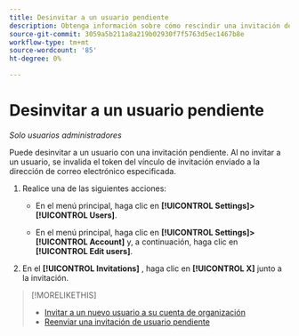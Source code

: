 ```yaml
---
title: Desinvitar a un usuario pendiente
description: Obtenga información sobre cómo rescindir una invitación de usuario pendiente.
source-git-commit: 3059a5b211a8a219b02930f7f5763d5ec1467b8e
workflow-type: tm+mt
source-wordcount: '85'
ht-degree: 0%

---
```


# Desinvitar a un usuario pendiente

*Solo usuarios administradores*

Puede desinvitar a un usuario con una invitación pendiente. Al no invitar a un usuario, se invalida el token del vínculo de invitación enviado a la dirección de correo electrónico especificada.

1. Realice una de las siguientes acciones:

   * En el menú principal, haga clic en **[!UICONTROL Settings]>[!UICONTROL Users]**.

   * En el menú principal, haga clic en **[!UICONTROL Settings]>[!UICONTROL Account]** y, a continuación, haga clic en **[!UICONTROL Edit users]**.

1. En el **[!UICONTROL Invitations]** , haga clic en **[!UICONTROL X]** junto a la invitación.

>[!MORELIKETHIS]
>
>* [Invitar a un nuevo usuario a su cuenta de organización](user-invite.md)
>* [Reenviar una invitación de usuario pendiente](user-resend-invite.md)


<!-- >* [Edit User Permissions or Delete a User](user-edit.md) -->
